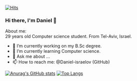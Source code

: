 [![Hits](https://hits.seeyoufarm.com/api/count/incr/badge.svg?url=https%3A%2F%2Fgithub.com%2FDaniel-israelov&count_bg=%2379C83D&title_bg=%23555555&icon=&icon_color=%23E7E7E7&title=hits&edge_flat=false)](https://hits.seeyoufarm.com)
### Hi there, I'm Daniel 👋
<!--
**Daniel-israelov/Daniel-israelov** is a ✨ _special_ ✨ repository because its `README.md` (this file) appears on your GitHub profile.
-->
About me:  
29 years old Computer science student.
From Tel-Aviv, Israel.

- 🔭 I’m currently working on my B.Sc degree.
- 🌱 I’m currently learning Computer science.
- 💬 Ask me about ...
- 📫 How to reach me: @Daniel-israelov (GitHub)  

  
[![Anurag's GitHub stats](https://github-readme-stats.vercel.app/api?username=Daniel-israelov&show_icons=true&theme=dark)](https://github.com/anuraghazra/github-readme-stats)
[![Top Langs](https://github-readme-stats.vercel.app/api/top-langs/?username=Daniel-israelov&layout=compact)](https://github.com/anuraghazra/github-readme-stats)

